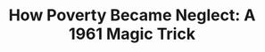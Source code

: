 ---
layout: layouts/resource.njk
templateEngineOverride: md,njk
title: "How Poverty Became Neglect: A 1961 Magic Trick"
filetype: pdf
file: /images/how-poverty-became-neglect-general-may-2025.pdf
tags:
  - resource
description: Presentation slides on how poverty became legally defined as parental neglect, with a focus on race, parental fitness, and funding.
---